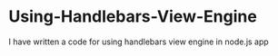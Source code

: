 # Using-Handlebars-View-Engine
I have written a code for using handlebars view engine in node.js app
